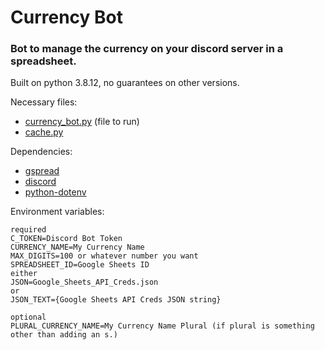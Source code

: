 # Currency Bot
### Bot to manage the currency on your discord server in a spreadsheet.

Built on python 3.8.12, no guarantees on other versions.

Necessary files:
* [currency_bot.py](currency_bot.py) (file to run)
* [cache.py](cache.py)

Dependencies:
* [gspread](https://docs.gspread.org/en/latest/)
* [discord](https://discordpy.readthedocs.io/en/stable/)
* [python-dotenv](https://pypi.org/project/python-dotenv/)

Environment variables:
```
required
C_TOKEN=Discord Bot Token
CURRENCY_NAME=My Currency Name
MAX_DIGITS=100 or whatever number you want
SPREADSHEET_ID=Google Sheets ID
either
JSON=Google_Sheets_API_Creds.json
or
JSON_TEXT={Google Sheets API Creds JSON string}

optional
PLURAL_CURRENCY_NAME=My Currency Name Plural (if plural is something other than adding an s.)
```

